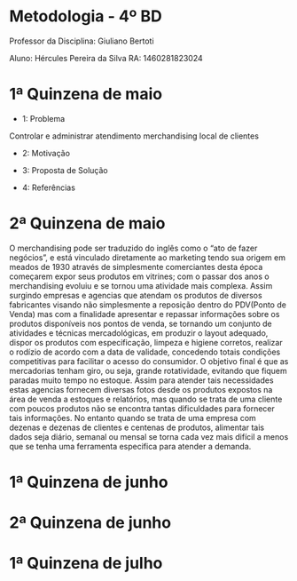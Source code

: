   # Metodologia - 4º BD
  
Professor da Disciplina: Giuliano Bertoti 

Aluno: Hércules Pereira da Silva
RA: 1460281823024


# 1ª Quinzena de maio

 - 1: Problema
 
  Controlar e administrar atendimento merchandising local de clientes
  
 - 2: Motivação
 
 
 - 3: Proposta de Solução
 
 
 - 4: Referências



# 2ª Quinzena de maio

O merchandising pode ser traduzido do inglês como o “ato de fazer negócios”, e está vinculado diretamente ao marketing tendo sua origem em meados de 1930 através de simplesmente comerciantes desta época começarem expor seus produtos em vitrines; com o passar dos anos o merchandising evoluiu e se tornou uma atividade mais complexa.
Assim surgindo empresas e agencias que atendam os produtos de diversos fabricantes visando não simplesmente a reposição dentro do PDV(Ponto de Venda) mas com a finalidade apresentar e repassar informações sobre os produtos disponíveis nos pontos de venda, se tornando um conjunto de atividades e técnicas mercadológicas, em produzir o layout adequado, dispor os produtos com especificação, limpeza e higiene corretos, realizar o rodízio de acordo com a data de validade, concedendo totais condições competitivas para facilitar o acesso do consumidor. O objetivo final é que as mercadorias tenham giro, ou seja, grande rotatividade, evitando que fiquem paradas muito tempo no estoque.
Assim para atender tais necessidades estas agencias fornecem diversas fotos desde os produtos expostos na área de venda a estoques e relatórios, mas quando se trata de uma cliente com poucos produtos não se encontra tantas dificuldades para fornecer tais informações. No entanto quando se trata de uma empresa com dezenas e dezenas de clientes e centenas de produtos, alimentar tais dados seja diário, semanal ou mensal se torna cada vez mais difícil a menos que se tenha uma ferramenta especifica para atender a demanda.

# 1ª Quinzena de junho
 


# 2ª Quinzena de junho



# 1ª Quinzena de julho
